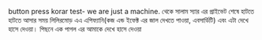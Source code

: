 ---
---
button press korar test- we are just a machine.
থেকে সালাম স্যার এর প্রাইভেট শেষে হাটতে হাটতে আসার সময় লিলিরমোড় এএ এপিফ্যানি(কজ এন্ড ইফেক্ট এর জাল দেখতে পাওয়া, এবসার্ডিটি) এবং এটা দেখে হাসে দেওয়া। পিছনে এক পাগল এর আমাকে দেখে হাসে দেওয়া
